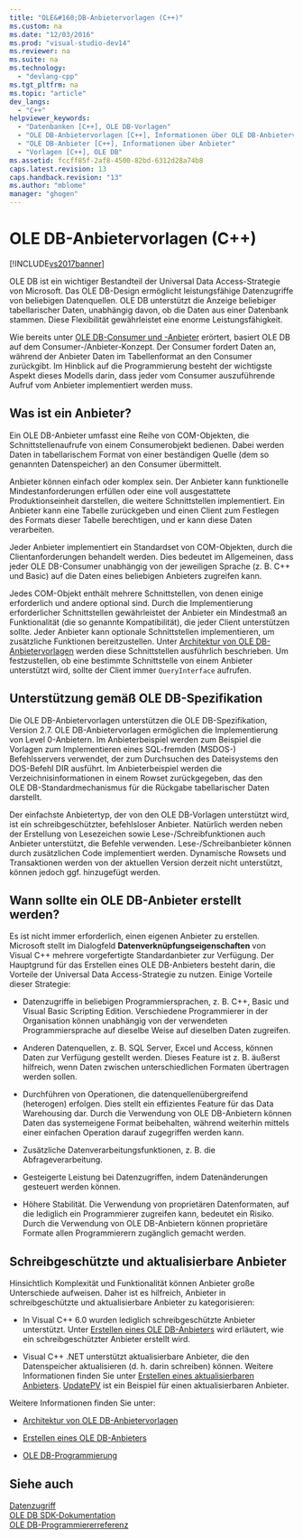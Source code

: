 ```yaml
---
title: "OLE&#160;DB-Anbietervorlagen (C++)"
ms.custom: na
ms.date: "12/03/2016"
ms.prod: "visual-studio-dev14"
ms.reviewer: na
ms.suite: na
ms.technology: 
  - "devlang-cpp"
ms.tgt_pltfrm: na
ms.topic: "article"
dev_langs: 
  - "C++"
helpviewer_keywords: 
  - "Datenbanken [C++], OLE DB-Vorlagen"
  - "OLE DB-Anbietervorlagen [C++], Informationen über OLE DB-Anbietervorlagen"
  - "OLE DB-Anbieter [C++], Informationen über Anbieter"
  - "Vorlagen [C++], OLE DB"
ms.assetid: fccff85f-2af8-4500-82bd-6312d28a74b8
caps.latest.revision: 13
caps.handback.revision: "13"
ms.author: "mblome"
manager: "ghogen"
---
```

# OLE&#160;DB-Anbietervorlagen (C++)
[!INCLUDE[vs2017banner](../../assembler/inline/includes/vs2017banner.md)]

OLE DB ist ein wichtiger Bestandteil der Universal Data Access\-Strategie von Microsoft.  Das OLE DB\-Design ermöglicht leistungsfähige Datenzugriffe von beliebigen Datenquellen.  OLE DB unterstützt die Anzeige beliebiger tabellarischer Daten, unabhängig davon, ob die Daten aus einer Datenbank stammen.  Diese Flexibilität gewährleistet eine enorme Leistungsfähigkeit.  
  
 Wie bereits unter [OLE DB\-Consumer und \-Anbieter](../../data/oledb/ole-db-consumers-and-providers.md) erörtert, basiert OLE DB auf dem Consumer\-\/Anbieter\-Konzept.  Der Consumer fordert Daten an, während der Anbieter Daten im Tabellenformat an den Consumer zurückgibt.  Im Hinblick auf die Programmierung besteht der wichtigste Aspekt dieses Modells darin, dass jeder vom Consumer auszuführende Aufruf vom Anbieter implementiert werden muss.  
  
## Was ist ein Anbieter?  
 Ein OLE DB\-Anbieter umfasst eine Reihe von COM\-Objekten, die Schnittstellenaufrufe von einem Consumerobjekt bedienen. Dabei werden Daten in tabellarischem Format von einer beständigen Quelle \(dem so genannten Datenspeicher\) an den Consumer übermittelt.  
  
 Anbieter können einfach oder komplex sein.  Der Anbieter kann funktionelle Mindestanforderungen erfüllen oder eine voll ausgestattete Produktionseinheit darstellen, die weitere Schnittstellen implementiert.  Ein Anbieter kann eine Tabelle zurückgeben und einen Client zum Festlegen des Formats dieser Tabelle berechtigen, und er kann diese Daten verarbeiten.  
  
 Jeder Anbieter implementiert ein Standardset von COM\-Objekten, durch die Clientanforderungen behandelt werden. Dies bedeutet im Allgemeinen, dass jeder OLE DB\-Consumer unabhängig von der jeweiligen Sprache \(z. B. C\+\+ und Basic\) auf die Daten eines beliebigen Anbieters zugreifen kann.  
  
 Jedes COM\-Objekt enthält mehrere Schnittstellen, von denen einige erforderlich und andere optional sind.  Durch die Implementierung erforderlicher Schnittstellen gewährleistet der Anbieter ein Mindestmaß an Funktionalität \(die so genannte Kompatibilität\), die jeder Client unterstützen sollte.  Jeder Anbieter kann optionale Schnittstellen implementieren, um zusätzliche Funktionen bereitzustellen.  Unter [Architektur von OLE DB\-Anbietervorlagen](../../data/oledb/ole-db-provider-template-architecture.md) werden diese Schnittstellen ausführlich beschrieben.  Um festzustellen, ob eine bestimmte Schnittstelle von einem Anbieter unterstützt wird, sollte der Client immer `QueryInterface` aufrufen.  
  
## Unterstützung gemäß OLE DB\-Spezifikation  
 Die OLE DB\-Anbietervorlagen unterstützen die OLE DB\-Spezifikation, Version 2.7.  OLE DB\-Anbietervorlagen ermöglichen die Implementierung von Level 0\-Anbietern.  Im Anbieterbeispiel werden zum Beispiel die Vorlagen zum Implementieren eines SQL\-fremden \(MSDOS\-\) Befehlsservers verwendet, der zum Durchsuchen des Dateisystems den DOS\-Befehl DIR ausführt.  Im Anbieterbeispiel werden die Verzeichnisinformationen in einem Rowset zurückgegeben, das den OLE DB\-Standardmechanismus für die Rückgabe tabellarischer Daten darstellt.  
  
 Der einfachste Anbietertyp, der von den OLE DB\-Vorlagen unterstützt wird, ist ein schreibgeschützter, befehlsloser Anbieter.  Natürlich werden neben der Erstellung von Lesezeichen sowie Lese\-\/Schreibfunktionen auch Anbieter unterstützt, die Befehle verwenden.  Lese\-\/Schreibanbieter können durch zusätzlichen Code implementiert werden.  Dynamische Rowsets und Transaktionen werden von der aktuellen Version derzeit nicht unterstützt, können jedoch ggf. hinzugefügt werden.  
  
## Wann sollte ein OLE DB\-Anbieter erstellt werden?  
 Es ist nicht immer erforderlich, einen eigenen Anbieter zu erstellen. Microsoft stellt im Dialogfeld **Datenverknüpfungseigenschaften** von Visual C\+\+ mehrere vorgefertigte Standardanbieter zur Verfügung.  Der Hauptgrund für das Erstellen eines OLE DB\-Anbieters besteht darin, die Vorteile der Universal Data Access\-Strategie zu nutzen.  Einige Vorteile dieser Strategie:  
  
-   Datenzugriffe in beliebigen Programmiersprachen, z. B. C\+\+, Basic und Visual Basic Scripting Edition.  Verschiedene Programmierer in der Organisation können unabhängig von der verwendeten Programmiersprache auf dieselbe Weise auf dieselben Daten zugreifen.  
  
-   Anderen Datenquellen, z. B. SQL Server, Excel und Access, können Daten zur Verfügung gestellt werden.  Dieses Feature ist z. B. äußerst hilfreich, wenn Daten zwischen unterschiedlichen Formaten übertragen werden sollen.  
  
-   Durchführen von Operationen, die datenquellenübergreifend \(heterogen\) erfolgen.  Dies stellt ein effizientes Feature für das Data Warehousing dar.  Durch die Verwendung von OLE DB\-Anbietern können Daten das systemeigene Format beibehalten, während weiterhin mittels einer einfachen Operation darauf zugegriffen werden kann.  
  
-   Zusätzliche Datenverarbeitungsfunktionen, z. B. die Abfrageverarbeitung.  
  
-   Gesteigerte Leistung bei Datenzugriffen, indem Datenänderungen gesteuert werden können.  
  
-   Höhere Stabilität.  Die Verwendung von proprietären Datenformaten, auf die lediglich ein Programmierer zugreifen kann, bedeutet ein Risiko.  Durch die Verwendung von OLE DB\-Anbietern können proprietäre Formate allen Programmierern zugänglich gemacht werden.  
  
## Schreibgeschützte und aktualisierbare Anbieter  
 Hinsichtlich Komplexität und Funktionalität können Anbieter große Unterschiede aufweisen.  Daher ist es hilfreich, Anbieter in schreibgeschützte und aktualisierbare Anbieter zu kategorisieren:  
  
-   In Visual C\+\+ 6.0 wurden lediglich schreibgeschützte Anbieter unterstützt.  Unter [Erstellen eines OLE DB\-Anbieters](../../data/oledb/creating-an-ole-db-provider.md) wird erläutert, wie ein schreibgeschützter Anbieter erstellt wird.  
  
-   Visual C\+\+ .NET unterstützt aktualisierbare Anbieter, die den Datenspeicher aktualisieren \(d. h. darin schreiben\) können.  Weitere Informationen finden Sie unter [Erstellen eines aktualisierbaren Anbieters](../../data/oledb/creating-an-updatable-provider.md). [UpdatePV](assetId:///c8bed873-223c-4a7d-af55-f90138c6f38f) ist ein Beispiel für einen aktualisierbaren Anbieter.  
  
 Weitere Informationen finden Sie unter:  
  
-   [Architektur von OLE DB\-Anbietervorlagen](../../data/oledb/ole-db-provider-template-architecture.md)  
  
-   [Erstellen eines OLE DB\-Anbieters](../../data/oledb/creating-an-ole-db-provider.md)  
  
-   [OLE DB\-Programmierung](../../data/oledb/ole-db-programming.md)  
  
## Siehe auch  
 [Datenzugriff](../Topic/Data%20Access%20in%20Visual%20C++.md)   
 [OLE DB SDK\-Dokumentation](https://msdn.microsoft.com/en-us/library/ms722784.aspx)   
 [OLE DB\-Programmiererreferenz](https://msdn.microsoft.com/en-us/library/ms713643.aspx)